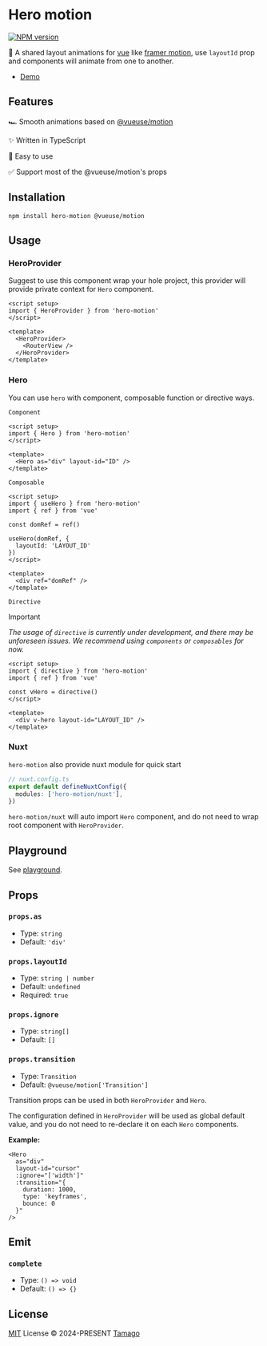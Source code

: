 # Hero motion

[![NPM version](https://img.shields.io/npm/v/hero-motion)](https://www.npmjs.com/package/hero-motion)

🌊 A shared layout animations for [vue](https://vuejs.org/) like [framer motion](https://www.framer.com/motion/), use `layoutId` prop and components will animate from one to another.

- [Demo](https://stackblitz.com/~/github.com/tmg0/hero-motion)

## Features

🏎 Smooth animations based on [@vueuse/motion](https://motion.vueuse.org/)

✨ Written in TypeScript

🙌 Easy to use

✅ Support most of the @vueuse/motion's props

## Installation

```
npm install hero-motion @vueuse/motion
```

## Usage

### HeroProvider

Suggest to use this component wrap your hole project, this provider will provide private context for `Hero` component.

```vue
<script setup>
import { HeroProvider } from 'hero-motion'
</script>

<template>
  <HeroProvider>
    <RouterView />
  </HeroProvider>
</template>
```

### Hero

You can use `hero` with component, composable function or directive ways.

`Component`

```vue
<script setup>
import { Hero } from 'hero-motion'
</script>

<template>
  <Hero as="div" layout-id="ID" />
</template>
```

`Composable`

```vue
<script setup>
import { useHero } from 'hero-motion'
import { ref } from 'vue'

const domRef = ref()

useHero(domRef, {
  layoutId: 'LAYOUT_ID'
})
</script>

<template>
  <div ref="domRef" />
</template>
```

`Directive`

> [!IMPORTANT]
> _The usage of `directive` is currently under development, and there may be unforeseen issues. We recommend using `components` or `composables` for now._

```vue
<script setup>
import { directive } from 'hero-motion'
import { ref } from 'vue'

const vHero = directive()
</script>

<template>
  <div v-hero layout-id="LAYOUT_ID" />
</template>
```

### Nuxt

`hero-motion` also provide nuxt module for quick start

```ts
// nuxt.config.ts
export default defineNuxtConfig({
  modules: ['hero-motion/nuxt'],
})
```

`hero-motion/nuxt` will auto import `Hero` component, and do not need to wrap root component with `HeroProvider`.

## Playground

See [playground](./playground/vite/README.md).

## Props

### `props.as`

- Type: `string`
- Default: `'div'`

### `props.layoutId`

- Type: `string | number`
- Default: `undefined`
- Required: `true`

### `props.ignore`

- Type: `string[]`
- Default: `[]`

### `props.transition`

- Type: `Transition`
- Default: `@vueuse/motion['Transition']`

Transition props can be used in both `HeroProvider` and `Hero`.

The configuration defined in `HeroProvider` will be used as global default value, and you do not need to re-declare it on each `Hero` components.

**Example:**

```vue
<Hero
  as="div"
  layout-id="cursor"
  :ignore="['width']"
  :transition="{
    duration: 1000,
    type: 'keyframes',
    bounce: 0
  }"
/>
```

## Emit

### `complete`

- Type: `() => void`
- Default: `() => {}`

## License

[MIT](./LICENSE) License © 2024-PRESENT [Tamago](https://github.com/tmg0)

